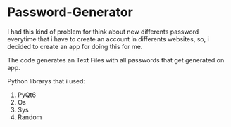 # Password-Generator
I had this kind of problem for think about new differents password everytime that i have to create an account in differents websites, so, i decided to create an app for doing this for me.

The code generates an Text Files with all passwords that get generated on app.

Python librarys that i used:

1) PyQt6
2) Os
3) Sys
4) Random

